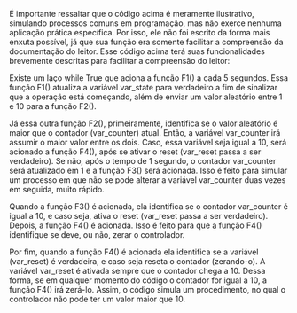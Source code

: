 É importante ressaltar que o código acima é meramente ilustrativo, simulando processos comuns em programação, mas não exerce nenhuma aplicação prática específica. Por isso, ele não foi escrito da forma mais enxuta possível, já que sua função era somente facilitar a compreensão da documentação do leitor. Esse código acima terá suas funcionalidades brevemente descritas para facilitar a compreensão do leitor: 

 

Existe um laço while True que aciona a função F1() a cada 5 segundos.  Essa função F1() atualiza a variável var_state para verdadeiro a fim de sinalizar que a operação está começando, além de enviar um valor aleatório entre 1 e 10 para a função F2().  

 

Já essa outra função   F2(), primeiramente, identifica se o valor aleatório é maior que o contador (var_counter) atual. Então, a variável var_counter irá assumir o maior valor entre os dois. Caso, essa variável seja igual a 10, será acionado a função F4(), após se ativar o reset (var_reset passa a ser verdadeiro). Se não, após o tempo de 1 segundo, o contador var_counter será atualizado em 1 e a função F3() será acionada.  Isso é feito para simular um processo em que não se pode alterar a variável var_counter duas vezes em seguida, muito rápido. 

 

Quando a função F3() é acionada, ela identifica se o contador var_counter é igual a 10, e caso seja, ativa o reset (var_reset passa a ser verdadeiro). Depois, a função F4() é acionada. Isso é feito para que a função F4() identifique se deve, ou não, zerar o controlador. 

 

Por fim, quando a função F4() é acionada ela identifica se a variável (var_reset) é verdadeira, e caso seja reseta o contador (zerando-o).  A variável var_reset é ativada sempre que o contador chega a 10. Dessa forma, se em qualquer momento do código o contador for igual a 10, a função F4() irá zerá-lo. Assim, o código simula um procedimento, no qual o controlador não pode ter um valor maior que 10. 
